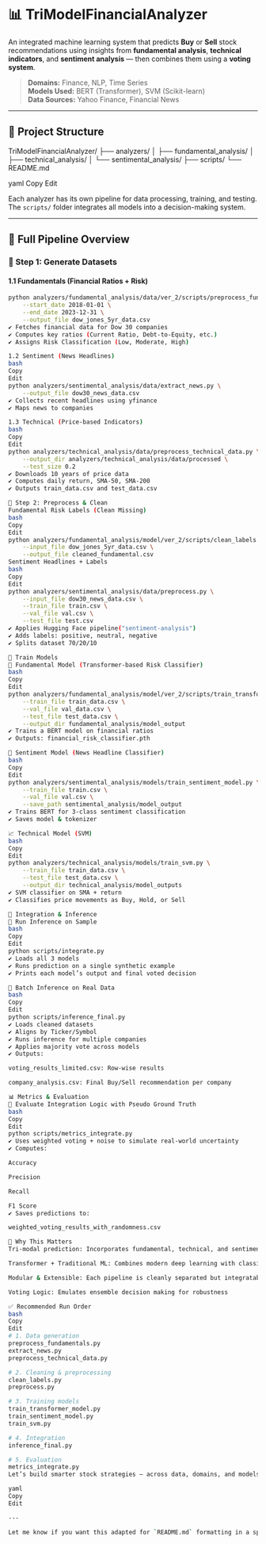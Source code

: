 # 📊 TriModelFinancialAnalyzer

An integrated machine learning system that predicts **Buy** or **Sell** stock recommendations using insights from **fundamental analysis**, **technical indicators**, and **sentiment analysis** — then combines them using a **voting system**.

> **Domains:** Finance, NLP, Time Series  
> **Models Used:** BERT (Transformer), SVM (Scikit-learn)  
> **Data Sources:** Yahoo Finance, Financial News

---

## 🧠 Project Structure

TriModelFinancialAnalyzer/
├── analyzers/
│ ├── fundamental_analysis/
│ ├── technical_analysis/
│ └── sentimental_analysis/
├── scripts/
└── README.md

yaml
Copy
Edit

Each analyzer has its own pipeline for data processing, training, and testing. The `scripts/` folder integrates all models into a decision-making system.

---

## 🧭 Full Pipeline Overview

### 🔹 Step 1: Generate Datasets

#### **1.1 Fundamentals (Financial Ratios + Risk)**

```bash
python analyzers/fundamental_analysis/data/ver_2/scripts/preprocess_fundamentals.py \
    --start_date 2018-01-01 \
    --end_date 2023-12-31 \
    --output_file dow_jones_5yr_data.csv
✔ Fetches financial data for Dow 30 companies
✔ Computes key ratios (Current Ratio, Debt-to-Equity, etc.)
✔ Assigns Risk Classification (Low, Moderate, High)

1.2 Sentiment (News Headlines)
bash
Copy
Edit
python analyzers/sentimental_analysis/data/extract_news.py \
    --output_file dow30_news_data.csv
✔ Collects recent headlines using yfinance
✔ Maps news to companies

1.3 Technical (Price-based Indicators)
bash
Copy
Edit
python analyzers/technical_analysis/data/preprocess_technical_data.py \
    --output_dir analyzers/technical_analysis/data/processed \
    --test_size 0.2
✔ Downloads 10 years of price data
✔ Computes daily return, SMA-50, SMA-200
✔ Outputs train_data.csv and test_data.csv

🔹 Step 2: Preprocess & Clean
Fundamental Risk Labels (Clean Missing)
bash
Copy
Edit
python analyzers/fundamental_analysis/model/ver_2/scripts/clean_labels.py \
    --input_file dow_jones_5yr_data.csv \
    --output_file cleaned_fundamental.csv
Sentiment Headlines + Labels
bash
Copy
Edit
python analyzers/sentimental_analysis/data/preprocess.py \
    --input_file dow30_news_data.csv \
    --train_file train.csv \
    --val_file val.csv \
    --test_file test.csv
✔ Applies Hugging Face pipeline("sentiment-analysis")
✔ Adds labels: positive, neutral, negative
✔ Splits dataset 70/20/10

🤖 Train Models
📘 Fundamental Model (Transformer-based Risk Classifier)
bash
Copy
Edit
python analyzers/fundamental_analysis/model/ver_2/scripts/train_transformer_model.py \
    --train_file train_data.csv \
    --val_file val_data.csv \
    --test_file test_data.csv \
    --output_dir fundamental_analysis/model_output
✔ Trains a BERT model on financial ratios
✔ Outputs: financial_risk_classifier.pth

📰 Sentiment Model (News Headline Classifier)
bash
Copy
Edit
python analyzers/sentimental_analysis/models/train_sentiment_model.py \
    --train_file train.csv \
    --val_file val.csv \
    --save_path sentimental_analysis/model_output
✔ Trains BERT for 3-class sentiment classification
✔ Saves model & tokenizer

📈 Technical Model (SVM)
bash
Copy
Edit
python analyzers/technical_analysis/models/train_svm.py \
    --train_file train_data.csv \
    --test_file test_data.csv \
    --output_dir technical_analysis/model_outputs
✔ SVM classifier on SMA + return
✔ Classifies price movements as Buy, Hold, or Sell

🔁 Integration & Inference
🧩 Run Inference on Sample
bash
Copy
Edit
python scripts/integrate.py
✔ Loads all 3 models
✔ Runs prediction on a single synthetic example
✔ Prints each model’s output and final voted decision

🧮 Batch Inference on Real Data
bash
Copy
Edit
python scripts/inference_final.py
✔ Loads cleaned datasets
✔ Aligns by Ticker/Symbol
✔ Runs inference for multiple companies
✔ Applies majority vote across models
✔ Outputs:

voting_results_limited.csv: Row-wise results

company_analysis.csv: Final Buy/Sell recommendation per company

📊 Metrics & Evaluation
🧪 Evaluate Integration Logic with Pseudo Ground Truth
bash
Copy
Edit
python scripts/metrics_integrate.py
✔ Uses weighted voting + noise to simulate real-world uncertainty
✔ Computes:

Accuracy

Precision

Recall

F1 Score
✔ Saves predictions to:

weighted_voting_results_with_randomness.csv

🧠 Why This Matters
Tri-modal prediction: Incorporates fundamental, technical, and sentiment signals

Transformer + Traditional ML: Combines modern deep learning with classical SVMs

Modular & Extensible: Each pipeline is cleanly separated but integratable

Voting Logic: Emulates ensemble decision making for robustness

✅ Recommended Run Order
bash
Copy
Edit
# 1. Data generation
preprocess_fundamentals.py
extract_news.py
preprocess_technical_data.py

# 2. Cleaning & preprocessing
clean_labels.py
preprocess.py

# 3. Training models
train_transformer_model.py
train_sentiment_model.py
train_svm.py

# 4. Integration
inference_final.py

# 5. Evaluation
metrics_integrate.py
Let’s build smarter stock strategies — across data, domains, and models.

yaml
Copy
Edit

---

Let me know if you want this adapted for `README.md` formatting in a specific platform (like GitHub or GitLab).
